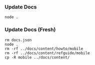 ### Update Docs

```
node .
```

### Update Docs (Fresh)

```
rm docs.json
node .
rm -rf ../docs/content/howto/mobile
rm -rf ../docs/content/refguide/mobile
cp -R mobile ../docs/content/
```
